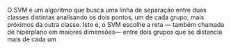 O SVM é um algoritmo que busca uma linha de separação entre duas classes distintas analisando os dois pontos, um de cada grupo, mais próximos da outra classe. Isto é, o SVM escolhe a reta — também chamada de hiperplano em maiores dimensões— entre dois grupos que se distancia mais de cada um
